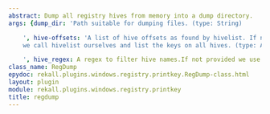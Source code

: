 ```yaml
---
abstract: Dump all registry hives from memory into a dump directory.
args: {dump_dir: 'Path suitable for dumping files. (type: String)

    ', hive-offsets: 'A list of hive offsets as found by hivelist. If not provided
    we call hivelist ourselves and list the keys on all hives. (type: ArrayIntParser)

    ', hive_regex: A regex to filter hive names.If not provided we use all hives.}
class_name: RegDump
epydoc: rekall.plugins.windows.registry.printkey.RegDump-class.html
layout: plugin
module: rekall.plugins.windows.registry.printkey
title: regdump
---
```


